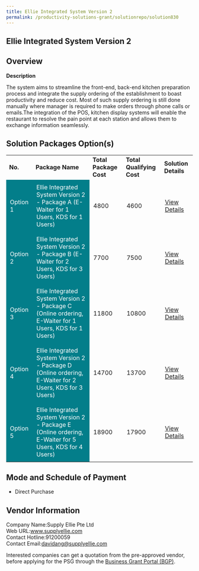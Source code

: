 ```yaml
---
title: Ellie Integrated System Version 2
permalink: /productivity-solutions-grant/solutionrepo/solution830
---
```


## Ellie Integrated System Version 2

## Overview

**Description**

The system aims to streamline the front-end, back-end kitchen preparation process and integrate the supply ordering of the establishment to boast productivity and reduce cost.  Most of such supply ordering is still done manually where manager is required to make orders through phone calls or emails.The integration of the POS, kitchen display systems will enable the restaurant to resolve the pain point at each station and allows them to exchange information seamlessly.

## Solution Packages Option(s)

<table>
<tr>
<td><b>No.</b></td>
<td><b>Package Name</b></td>
<td><b>Total Package Cost</b></td>
<td><b>Total Qualifying Cost</b></td>
<td><b>Solution Details</b></td>
</tr>
<tr>
<td style='padding: 10px; background-color: #037E8A; color: #FFFFFF;'>Option 1</td>
<td style='padding: 10px; background-color: #037E8A; color: #FFFFFF;'>Ellie Integrated System Version 2 - Package A (E-Waiter for 1 Users, KDS for 1 Users)</td>
<td style='padding: 10px;'>4800</td>
<td style='padding: 10px;'>4600</td>
<td style='padding: 10px;'><a href='https://www.gobusiness.gov.sg/images/psg/Desensitised_SupplyEllie_Annex_3_CR_wef_3_Feb_2022_Part_1.pdf' target='_blank'>View Details</a></td>
</tr>
<tr>
<td style='padding: 10px; background-color: #037E8A; color: #FFFFFF;'>Option 2</td>
<td style='padding: 10px; background-color: #037E8A; color: #FFFFFF;'>Ellie Integrated System Version 2 - Package B (E-Waiter for 2 Users, KDS for 3 Users)</td>
<td style='padding: 10px;'>7700</td>
<td style='padding: 10px;'>7500</td>
<td style='padding: 10px;'><a href='https://www.gobusiness.gov.sg/images/psg/Desensitised_SupplyEllie_Annex_3_CR_wef_3_Feb_2022_Part_2.pdf' target='_blank'>View Details</a></td>
</tr>
<tr>
<td style='padding: 10px; background-color: #037E8A; color: #FFFFFF;'>Option 3</td>
<td style='padding: 10px; background-color: #037E8A; color: #FFFFFF;'>Ellie Integrated System Version 2 - Package C (Online ordering, E-Waiter for 1 Users, KDS for 1 Users)</td>
<td style='padding: 10px;'>11800</td>
<td style='padding: 10px;'>10800</td>
<td style='padding: 10px;'><a href='https://www.gobusiness.gov.sg/images/psg/Desensitised_SupplyEllie_Annex_3_CR_wef_3_Feb_2022_Part_34.pdf' target='_blank'>View Details</a></td>
</tr>
<tr>
<td style='padding: 10px; background-color: #037E8A; color: #FFFFFF;'>Option 4</td>
<td style='padding: 10px; background-color: #037E8A; color: #FFFFFF;'>Ellie Integrated System Version 2 - Package D (Online ordering, E-Waiter for 2 Users, KDS for 3 Users)</td>
<td style='padding: 10px;'>14700</td>
<td style='padding: 10px;'>13700</td>
<td style='padding: 10px;'><a href='https://www.gobusiness.gov.sg/images/psg/Desensitised_SupplyEllie_Annex_3_CR_wef_3_Feb_2022_Part_56.pdf' target='_blank'>View Details</a></td>
</tr>
<tr>
<td style='padding: 10px; background-color: #037E8A; color: #FFFFFF;'>Option 5</td>
<td style='padding: 10px; background-color: #037E8A; color: #FFFFFF;'>Ellie Integrated System Version 2 - Package E (Online ordering, E-Waiter for 5 Users, KDS for 4 Users)</td>
<td style='padding: 10px;'>18900</td>
<td style='padding: 10px;'>17900</td>
<td style='padding: 10px;'><a href='https://www.gobusiness.gov.sg/images/psg/Desensitised_SupplyEllie_Annex_3_CR_wef_3_Feb_2022_Part_78.pdf' target='_blank'>View Details</a></td>
</tr>
</table>

## Mode and Schedule of Payment

 - Direct Purchase

## Vendor Information

 Company Name:Supply Ellie Pte Ltd <br>Web URL:www.supplyellie.com <br>Contact Hotline:91200059 <br>Contact Email:davidang@supplyellie.com <br>

Interested companies can get a quotation from the pre-approved vendor, before applying for the PSG through the <a href='https://www.businessgrants.gov.sg/' target='_blank' rel='noopener'>Business Grant Portal (BGP)</a>.

<script src="/jquery/resize-tables.js"></script>
